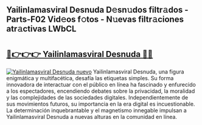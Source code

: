 ## Yailinlamasviral Desnuda D𝚎sn𝚞dos filtr𝚊dos - Parts-F02 Vid𝚎os f𝚘tos - N𝚞evas filtr𝚊ciones atr𝚊ctivas LWbCL

# <h2><a href="http://mb0nqr8.tromn.icu/?c=Yailinlamasviral+Desnuda">🔗👉👉👉 Yailinlamasviral Desnuda 🔗🔗</a></h2>

[![Yailinlamasviral Desnuda nuevo](https://i.imgur.com/pEAQMta.gif)](http://mb0nqr8.tromn.icu/?c=Yailinlamasviral+Desnuda)
Yailinlamasviral Desnuda, una figura enigmática y multifacética, desafía las etiquetas simples. Su forma innovadora de interactuar con el público en línea ha fascinado y enfurecido a los espectadores, encendiendo debates sobre la privacidad, la moralidad y las complejidades de las sociedades digitales. Independientemente de sus movimientos futuros, su importancia en la era digital es incuestionable. La determinación inquebrantable y el magnetismo innegable impulsan a Yailinlamasviral Desnuda a nuevas alturas en la comunidad en línea.
